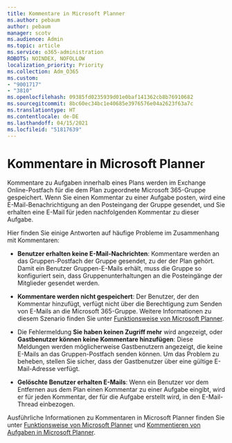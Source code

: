 ```yaml
---
title: Kommentare in Microsoft Planner
ms.author: pebaum
author: pebaum
manager: scotv
ms.audience: Admin
ms.topic: article
ms.service: o365-administration
ROBOTS: NOINDEX, NOFOLLOW
localization_priority: Priority
ms.collection: Adm_O365
ms.custom:
- "9001717"
- "3810"
ms.openlocfilehash: 09385fd0235939d01e0baf141362cb8b76910682
ms.sourcegitcommit: 8bc60ec34bc1e40685e3976576e04a2623f63a7c
ms.translationtype: HT
ms.contentlocale: de-DE
ms.lasthandoff: 04/15/2021
ms.locfileid: "51817639"
---
```

# <a name="comments-in-microsoft-planner"></a>Kommentare in Microsoft Planner

Kommentare zu Aufgaben innerhalb eines Plans werden im Exchange Online-Postfach für die dem Plan zugeordnete Microsoft 365-Gruppe gespeichert.  Wenn Sie einen Kommentar zu einer Aufgabe posten, wird eine E-Mail-Benachrichtigung an den Posteingang der Gruppe gesendet, und Sie erhalten eine E-Mail für jeden nachfolgenden Kommentar zu dieser Aufgabe.

Hier finden Sie einige Antworten auf häufige Probleme im Zusammenhang mit Kommentaren:

- **Benutzer erhalten keine E-Mail-Nachrichten**: Kommentare werden an das Gruppen-Postfach der Gruppe gesendet, zu der der Plan gehört. Damit ein Benutzer Gruppen-E-Mails erhält, muss die Gruppe so konfiguriert sein, dass Gruppenunterhaltungen an die Posteingänge der Mitglieder gesendet werden.

- **Kommentare werden nicht gespeichert**: Der Benutzer, der den Kommentar hinzufügt, verfügt nicht über die Berechtigung zum Senden von E-Mails an die Microsoft 365-Gruppe. Weitere Informationen zu diesem Szenario finden Sie unter [Funktionsweise von Microsoft Planner](https://techcommunity.microsoft.com/t5/planner-blog/how-microsoft-planner-works/ba-p/1214736).

- Die Fehlermeldung **Sie haben keinen Zugriff mehr** wird angezeigt, oder **Gastbenutzer können keine Kommentare hinzufügen**: Diese Meldungen werden möglicherweise Gastbenutzern angezeigt, die keine E-Mails an das Gruppen-Postfach senden können. Um das Problem zu beheben, stellen Sie sicher, dass der Gastbenutzer über eine gültige E-Mail-Adresse verfügt.

- **Gelöschte Benutzer erhalten E-Mails**: Wenn ein Benutzer vor dem Entfernen aus dem Plan einen Kommentar zu einer Aufgabe eingibt, wird er für jeden Kommentar, der für die Aufgabe erstellt wird, in den E-Mail-Thread einbezogen.

Ausführliche Informationen zu Kommentaren in Microsoft Planner finden Sie unter [Funktionsweise von Microsoft Planner](https://techcommunity.microsoft.com/t5/planner-blog/how-microsoft-planner-works/ba-p/1214736) und [Kommentieren von Aufgaben in Microsoft Planner](https://support.microsoft.com/office/fd4aedde-7785-4cd0-96ee-122fbc9140e1).
